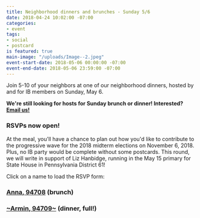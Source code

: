 ```yaml
---
title: Neighborhood dinners and brunches - Sunday 5/6
date: 2018-04-24 10:02:00 -07:00
categories:
- event
tags:
- social
- postcard
is featured: true
main-image: "/uploads/Image--2.jpeg"
event-start-date: 2018-05-06 00:00:00 -07:00
event-end-date: 2018-05-06 23:59:00 -07:00
---
```


Join 5-10 of your neighbors at one of our neighborhood dinners, hosted by and for IB members on Sunday, May 6.

**We're still looking for hosts for Sunday brunch or dinner! Interested? [Email us!](mailto:info@indivisibleberkeley.org)**

### RSVPs now open!

At the meal, you'll have a chance to plan out how you'd like to contribute to the progressive wave for the 2018 midterm elections on November 6, 2018. Plus, no IB party would be complete without some postcards. This round, we will write in support of Liz Hanbidge, running in the May 15 primary for State House in Pennsylvania District 61!

Click on a name to load the RSVP form:

### [Anna, 94708](https://docs.google.com/forms/d/e/1FAIpQLSf0uk5rvFwhkbkAWB68dF9zXqyNSXeEouPDYDyNkWTjQmo3wA/viewform) (brunch)

### [~Armin, 94709~](https://docs.google.com/forms/d/e/1FAIpQLSf9qFn52JBx8b__y7gc28VnixJgBiK8Y-fR9rHxYeQDpLtK3Q/viewform) (dinner, full!)
